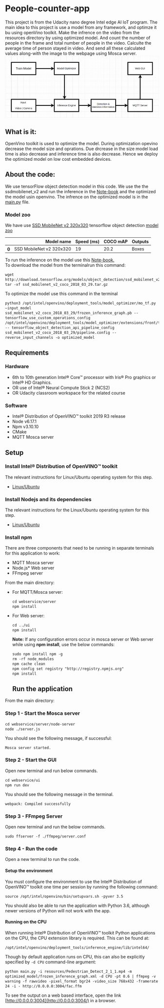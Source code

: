 # People-counter-app
This project is from the Udacity nano degree Intel edge AI IoT program. The main idea to this project is use a model from any framework, and optimze it bu using openVino toolkit. Make the infrence on the video from the resources directory by using optimized model. And count the number of people in the frame and total number of people in the video. Calculte the average time of person stayed in video. And send all these calculated values along-with the image to the webpage using Mosca server.
![Arch](./resources/peopl_counter_design_block.png)
## What is it:
OpenVino toolkit is used to optimize the model. During optimization opevino decrease the model size and oprations. Due drcrease in the size model load time is also decrease and inference time is also decrease. Hence we deploy the optimized model on low cost embedded devices.
## About the code:
We use tensorFlow object detection model in this code. We use the the ssdmobilenet_v2 and run the inference in the 
[Note-book](https://github.com/tensorflow/models/blob/master/research/object_detection/colab_tutorials/inference_from_saved_model_tf2_colab.ipynb) 
and the optimized the model usin openvino. The infrence on the optimized model is in the 
[main.py](https://github.com/Abdulrehmanghani/People-counter-app/blob/main/main.py) file.

### Model zoo
We have use [SSD MobileNet v2 320x320](http://download.tensorflow.org/models/object_detection/tf2/20200711/ssd_mobilenet_v2_320x320_coco17_tpu-8.tar.gz) tensorflow object detection [model zoo](https://github.com/tensorflow/models/blob/master/research/object_detection/g3doc/tf2_detection_zoo.md)

<table>
  <thead>
    <tr style="text-align: right;">
      <th></th>
      <th>Model name</th>
      <th>Speed (ms)</th>
      <th>COCO mAP</th>
      <th>Outputs</th>
    </tr>
  </thead>
  <tbody>
    <tr>
      <th>0</th>
      <td>SSD MobileNet v2 320x320</td>
      <td>19</td>
      <td>20.2</td>
      <td>Boxes</td> 
    </tr>
  </tbody>      
</table>

  To run the inference on the model use this [Note-book.](https://github.com/Abdulrehmanghani/People-counter-app/blob/main/inference_from_saved_model_tf2_colab.ipynb)</br>
  To download the model from the terminalrun this command:
  ```
  wget http://download.tensorflow.org/models/object_detection/ssd_mobilenet_v2_coco_2018_03_29.tar.gz
tar -xf ssd_mobilenet_v2_coco_2018_03_29.tar.gz
```
To optimize the model use this command in the terminal</br>  
  ```
python3 /opt/intel/openvino/deployment_tools/model_optimizer/mo_tf.py –input_model ssd_mobilenet_v2_coco_2018_03_29/frozen_inference_graph.pb --tensorflow_use_custom_operations_config /opt/intel/openvino/deployment_tools/model_optimizer/extensions/front/tf/ssd_v2_support.json -- tensorflow_object_detection_api_pipeline_config ssd_mobilenet_v2_coco_2018_03_29/pipeline.config -- reverse_input_channels -o optimized_model
  ```

## Requirements

### Hardware

* 6th to 10th generation Intel® Core™ processor with Iris® Pro graphics or Intel® HD Graphics.
* OR use of Intel® Neural Compute Stick 2 (NCS2)
* OR Udacity classroom workspace for the related course

### Software

*   Intel® Distribution of OpenVINO™ toolkit 2019 R3 release
*   Node v6.17.1
*   Npm v3.10.10
*   CMake
*   MQTT Mosca server
  
        
## Setup

### Install Intel® Distribution of OpenVINO™ toolkit

The relevant instructions for Linux/Ubuntu operating system for this step.

- [Linux/Ubuntu](./linux-setup.md)

### Install Nodejs and its dependencies

The relevant instructions for the Linux/Ubuntu operating system for this step.

- [Linux/Ubuntu](./linux-setup.md)

### Install npm

There are three components that need to be running in separate terminals for this application to work:

-   MQTT Mosca server 
-   Node.js* Web server
-   FFmpeg server
     
From the main directory:

* For MQTT/Mosca server:
   ```
   cd webservice/server
   npm install
   ```

* For Web server:
  ```
  cd ../ui
  npm install
  ```
  **Note:** If any configuration errors occur in mosca server or Web server while using **npm install**, use the below commands:
   ```
   sudo npm install npm -g 
   rm -rf node_modules
   npm cache clean
   npm config set registry "http://registry.npmjs.org"
   npm install
   ```
   ## Run the application

From the main directory:

### Step 1 - Start the Mosca server

```
cd webservice/server/node-server
node ./server.js
```

You should see the following message, if successful:
```
Mosca server started.
```

### Step 2 - Start the GUI

Open new terminal and run below commands.
```
cd webservice/ui
npm run dev
```

You should see the following message in the terminal.
```
webpack: Compiled successfully
```

### Step 3 - FFmpeg Server

Open new terminal and run the below commands.
```
sudo ffserver -f ./ffmpeg/server.conf
```

### Step 4 - Run the code

Open a new terminal to run the code. 

#### Setup the environment

You must configure the environment to use the Intel® Distribution of OpenVINO™ toolkit one time per session by running the following command:
```
source /opt/intel/openvino/bin/setupvars.sh -pyver 3.5
```

You should also be able to run the application with Python 3.6, although newer versions of Python will not work with the app.

#### Running on the CPU

When running Intel® Distribution of OpenVINO™ toolkit Python applications on the CPU, the CPU extension library is required. This can be found at: 

```
/opt/intel/openvino/deployment_tools/inference_engine/lib/intel64/
```

Though by default application runs on CPU, this can also be explicitly specified by ```-d CPU``` command-line argument:

```
python main.py -i resources/Pedestrian_Detect_2_1_1.mp4 -m optimized_model/frozen_inference_graph.xml -d CPU -pt 0.6 | ffmpeg -v warning -f rawvideo -pixel_format bgr24 -video_size 768x432 -framerate 24 -i - http://0.0.0.0:3004/fac.ffm
```
To see the output on a web based interface, open the link [http://0.0.0.0:3004](http://0.0.0.0:3004/) in a browser.


